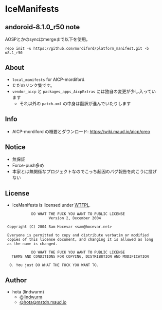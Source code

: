 # IceManifests

## andoroid-8.1.0_r50 note

AOSPとかのsyncはmergeまで以下を使用。

```
repo init -u https://github.com/mordiford/platform_manifest.git -b o8.1_r50
```

## About

- `local_manifests` for AICP-mordiford.
- ただのリンク集です。
- `vendor_aicp` と `packages_apps_AicpExtras` には独自の変更が少し入っています
    - それ以外の `patch.xml` の中身は翻訳が進んでいたりします

## Info

- AICP-mordiford の概要とダウンロード: https://wiki.maud.io/aicp/oreo

## Notice

- 無保証
- Force-push多め
- 本家とは無関係なプロジェクトなのでこっち起因のバグ報告を向こうに投げない

## License

- IceManifests is licensed under [WTFPL](http://www.wtfpl.net/).

```
            DO WHAT THE FUCK YOU WANT TO PUBLIC LICENSE
                    Version 2, December 2004

 Copyright (C) 2004 Sam Hocevar <sam@hocevar.net>

 Everyone is permitted to copy and distribute verbatim or modified
 copies of this license document, and changing it is allowed as long
 as the name is changed.

            DO WHAT THE FUCK YOU WANT TO PUBLIC LICENSE
   TERMS AND CONDITIONS FOR COPYING, DISTRIBUTION AND MODIFICATION

  0. You just DO WHAT THE FUCK YOU WANT TO.
```

## Author

- hota (lindwurm)
    - [@lindwurm](https://github.com/lindwurm)
    - [@hota@mstdn.maud.io](https://mstdn.maud.io/@hota)
